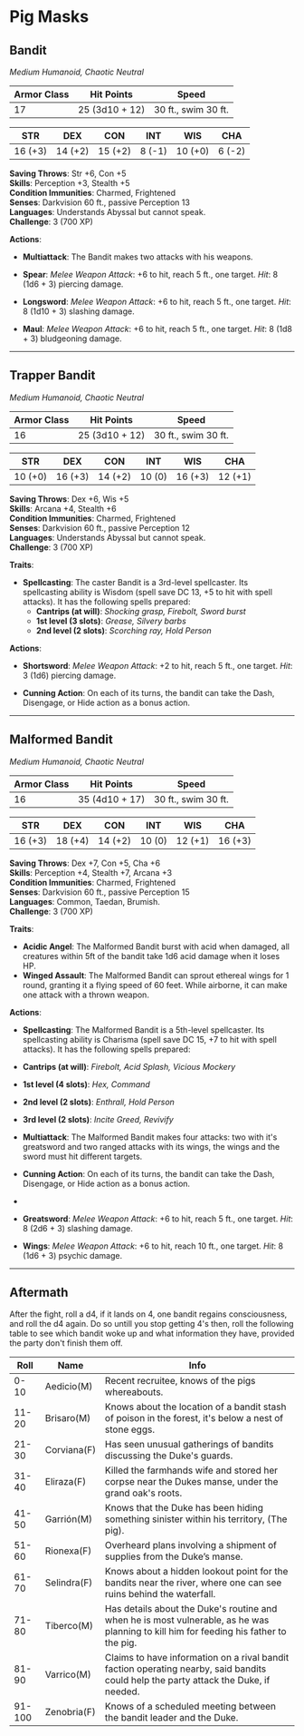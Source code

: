 # **Pig Masks**

## **Bandit**

_Medium Humanoid, Chaotic Neutral_

| **Armor Class** | **Hit Points** | **Speed**           |
| --------------- | -------------- | ------------------- |
| 17              | 25 (3d10 + 12) | 30 ft., swim 30 ft. |

| **STR** | **DEX** | **CON** | **INT** | **WIS** | **CHA** |
| ------- | ------- | ------- | ------- | ------- | ------- |
| 16 (+3) | 14 (+2) | 15 (+2) | 8 (-1)  | 10 (+0) | 6 (-2)  |

**Saving Throws**: Str +6, Con +5  
**Skills**: Perception +3, Stealth +5  
**Condition Immunities**: Charmed, Frightened  
**Senses**: Darkvision 60 ft., passive Perception 13  
**Languages**: Understands Abyssal but cannot speak.  
**Challenge**: 3 (700 XP)

**Actions**:

- **Multiattack**: The Bandit makes two attacks with his weapons.
- **Spear**: _Melee Weapon Attack_: +6 to hit, reach 5 ft., one target. _Hit_: 8 (1d6 + 3) piercing damage.

- **Longsword**: _Melee Weapon Attack_: +6 to hit, reach 5 ft., one target. _Hit_: 8 (1d10 + 3) slashing damage.

- **Maul**: _Melee Weapon Attack_: +6 to hit, reach 5 ft., one target. _Hit_: 8 (1d8 + 3) bludgeoning damage.

---

## **Trapper Bandit**

_Medium Humanoid, Chaotic Neutral_

| **Armor Class** | **Hit Points** | **Speed**           |
| --------------- | -------------- | ------------------- |
| 16              | 25 (3d10 + 12) | 30 ft., swim 30 ft. |

| **STR** | **DEX** | **CON** | **INT** | **WIS** | **CHA** |
| ------- | ------- | ------- | ------- | ------- | ------- |
| 10 (+0) | 16 (+3) | 14 (+2) | 10 (0)  | 16 (+3) | 12 (+1) |

**Saving Throws**: Dex +6, Wis +5  
**Skills**: Arcana +4, Stealth +6  
**Condition Immunities**: Charmed, Frightened  
**Senses**: Darkvision 60 ft., passive Perception 12  
**Languages**: Understands Abyssal but cannot speak.  
**Challenge**: 3 (700 XP)

**Traits**:

- **Spellcasting**: The caster Bandit is a 3rd-level spellcaster. Its spellcasting ability is Wisdom (spell save DC 13, +5 to hit with spell attacks). It has the following spells prepared:
  - **Cantrips (at will)**: _Shocking grasp, Firebolt, Sword burst_
  - **1st level (3 slots)**: _Grease, Silvery barbs_
  - **2nd level (2 slots)**: _Scorching ray, Hold Person_

**Actions**:

- **Shortsword**: _Melee Weapon Attack_: +2 to hit, reach 5 ft., one target. _Hit_: 3 (1d6) piercing damage.

- **Cunning Action**: On each of its turns, the bandit can take the Dash, Disengage, or Hide action as a bonus action.

---

## **Malformed Bandit**

_Medium Humanoid, Chaotic Neutral_

| **Armor Class** | **Hit Points** | **Speed**           |
| --------------- | -------------- | ------------------- |
| 16              | 35 (4d10 + 17) | 30 ft., swim 30 ft. |

| **STR** | **DEX** | **CON** | **INT** | **WIS** | **CHA** |
| ------- | ------- | ------- | ------- | ------- | ------- |
| 16 (+3) | 18 (+4) | 14 (+2) | 10 (0)  | 12 (+1) | 16 (+3) |

**Saving Throws**: Dex +7, Con +5, Cha +6  
**Skills**: Perception +4, Stealth +7, Arcana +3  
**Condition Immunities**: Charmed, Frightened  
**Senses**: Darkvision 60 ft., passive Perception 15  
**Languages**: Common, Taedan, Brumish.  
**Challenge**: 3 (700 XP)

**Traits**:

- **Acidic Angel**: The Malformed Bandit burst with acid when damaged, all creatures within 5ft of the bandit take 1d6 acid damage when it loses HP.
- **Winged Assault**: The Malformed Bandit can sprout ethereal wings for 1 round, granting it a flying speed of 60 feet. While airborne, it can make one attack with a thrown weapon.

**Actions**:

- **Spellcasting**: The Malformed Bandit is a 5th-level spellcaster. Its spellcasting ability is Charisma (spell save DC 15, +7 to hit with spell attacks). It has the following spells prepared:

- **Cantrips (at will)**: _Firebolt, Acid Splash, Vicious Mockery_
- **1st level (4 slots)**: _Hex, Command_
- **2nd level (2 slots)**: _Enthrall, Hold Person_
- **3rd level (2 slots)**: _Incite Greed, Revivify_

- **Multiattack**: The Malformed Bandit makes four attacks: two with it's greatsword and two ranged attacks with its wings, the wings and the sword must hit different targets.
- **Cunning Action**: On each of its turns, the bandit can take the Dash, Disengage, or Hide action as a bonus action.
-
- **Greatsword**: _Melee Weapon Attack_: +6 to hit, reach 5 ft., one target. _Hit_: 8 (2d6 + 3) slashing damage.

- **Wings**: _Melee Weapon Attack_: +6 to hit, reach 10 ft., one target. _Hit_: 8 (1d6 + 3) psychic damage.

---

## **Aftermath**

After the fight, roll a d4, if it lands on 4, one bandit regains consciousness, and roll the d4 again. Do so untill you stop getting 4's then, roll the following table to see which bandit woke up and what information they have, provided the party don't finish them off.

| **Roll** | **Name**    | **Info**                                                                                                                               |
| -------- | ----------- | -------------------------------------------------------------------------------------------------------------------------------------- |
| 0-10     | Aedicio(M)  | Recent recruitee, knows of the pigs whereabouts.                                                                                       |
| 11-20    | Brisaro(M)  | Knows about the location of a bandit stash of poison in the forest, it's below a nest of stone eggs.                                   |
| 21-30    | Corviana(F) | Has seen unusual gatherings of bandits discussing the Duke's guards.                                                                   |
| 31-40    | Eliraza(F)  | Killed the farmhands wife and stored her corpse near the Dukes manse, under the grand oak's roots.                                     |
| 41-50    | Garrión(M)  | Knows that the Duke has been hiding something sinister within his territory, (The pig).                                                |
| 51-60    | Rionexa(F)  | Overheard plans involving a shipment of supplies from the Duke’s manse.                                                                |
| 61-70    | Selindra(F) | Knows about a hidden lookout point for the bandits near the river, where one can see ruins behind the waterfall.                       |
| 71-80    | Tiberco(M)  | Has details about the Duke's routine and when he is most vulnerable, as he was planning to kill him for feeding his father to the pig. |
| 81-90    | Varrico(M)  | Claims to have information on a rival bandit faction operating nearby, said bandits could help the party attack the Duke, if needed.   |
| 91-100   | Zenobria(F) | Knows of a scheduled meeting between the bandit leader and the Duke.                                                                   |
